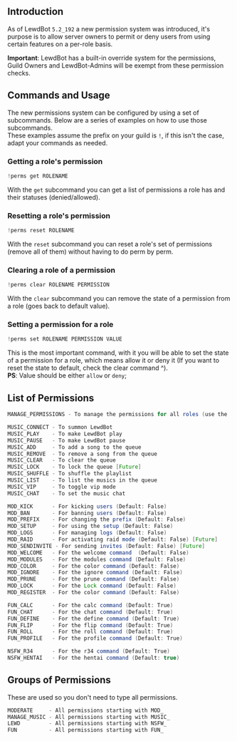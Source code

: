 ## Introduction
As of LewdBot `5.2_192` a new permission system was introduced, it's purpose is to allow server owners to permit or deny users from using certain features on a per-role basis.

**Important**: LewdBot has a built-in override system for the permissions, Guild Owners and LewdBot-Admins will be exempt from these permission checks.

## Commands and Usage
The new permissions system can be configured by using a set of subcommands. Below are a series of examples on how to use those subcommands.<br>
These examples assume the prefix on your guild is `!`, if this isn't the case, adapt your commands as needed.<br>

### Getting a role's permission
```java
!perms get ROLENAME
```
With the `get` subcommand you can get a list of permissions a role has and their statuses (denied/allowed).

### Resetting a role's permission
```java
!perms reset ROLENAME
```
With the `reset` subcommand you can reset a role's set of permissions (remove all of them) without having to do perm by perm.

### Clearing a role of a permission
```java
!perms clear ROLENAME PERMISSION
```
With the `clear` subcommand you can remove the state of a permission from a role (goes back to default value).

### Setting a permission for a role
```java
!perms set ROLENAME PERMISSION VALUE
```
This is the most important command, with it you will be able to set the state of a permission for a role, which means allow it or deny it (If you want to reset the state to default, check the clear command ^).<br>
**PS**: Value should be either `allow` or `deny`;

## List of Permissions
```java
MANAGE_PERMISSIONS - To manage the permissions for all roles (use the !perms command)

MUSIC_CONNECT - To summon LewdBot
MUSIC_PLAY    - To make LewdBot play
MUSIC_PAUSE   - To make LewdBot pause
MUSIC_ADD     - To add a song to the queue
MUSIC_REMOVE  - To remove a song from the queue
MUSIC_CLEAR   - To clear the queue
MUSIC_LOCK    - To lock the queue [Future]
MUSIC_SHUFFLE - To shuffle the playlist
MUSIC_LIST    - To list the musics in the queue
MUSIC_VIP     - To toggle vip mode
MUSIC_CHAT    - To set the music chat

MOD_KICK      - For kicking users (Default: False)
MOD_BAN       - For banning users (Default: False)
MOD_PREFIX    - For changing the prefix (Default: False)
MOD_SETUP     - For using the setup (Default: False)
MOD_LOGS      - For managing logs (Default: False)
MOD_RAID      - For activating raid mode (Default: False) [Future]
MOD_SENDINVITE - For sending invites (Default: False) [Future]
MOD_WELCOME   - For the welcome command  (Default: False)
MOD_MODULES   - For the modules command (Default: False)
MOD_COLOR     - For the color command (Default: False)
MOD_IGNORE    - For the ignore command (Default: False)
MOD_PRUNE     - For the prune command (Default: False)
MOD_LOCK      - For the Lock command (Default: False)
MOD_REGISTER  - For the color command (Default: False)

FUN_CALC      - For the calc command (Default: True)
FUN_CHAT      - For the chat command (Default: True)
FUN_DEFINE    - For the define command (Default: True)
FUN_FLIP      - For the flip command (Default: True)
FUN_ROLL      - For the roll command (Default: True)
FUN_PROFILE   - For the profile command (Default: True)

NSFW_R34      - For the r34 command (Default: True)
NSFW_HENTAI   - For the hentai command (Default: true)
```
## Groups of Permissions
These are used so you don't need to type all permissions.
```java
MODERATE     - All permissions starting with MOD_
MANAGE_MUSIC - All permissions starting with MUSIC_
LEWD         - All permissions starting with NSFW_
FUN          - All permissions starting with FUN_
```